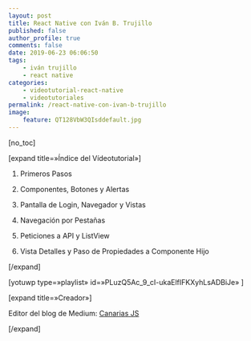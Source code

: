 ```yaml
---
layout: post
title: React Native con Iván B. Trujillo
published: false
author_profile: true
comments: false
date: 2019-06-23 06:06:50
tags:
    - iván trujillo
    - react native
categories:
    - videotutorial-react-native
    - videotutoriales
permalink: /react-native-con-ivan-b-trujillo
image:
    feature: QT128VbW3QIsddefault.jpg
---
```

[no_toc]
  
[expand title=&#187;Índice del Vídeotutorial&#187;]
  
1. Primeros Pasos
  
2. Componentes, Botones y Alertas
  
3. Pantalla de Login, Navegador y Vistas
  
4. Navegación por Pestañas
  
5. Peticiones a API y ListView
  
6. Vista Detalles y Paso de Propiedades a Componente Hijo
  
[/expand]

[yotuwp type=&#187;playlist&#187; id=&#187;PLuzQ5Ac\_9\_cI-ukaElfIFKXyhLsADBiJe&#187; ]

[expand title=&#187;Creador&#187;]
  
Editor del blog de Medium: [Canarias JS][1]
  
[/expand]

 [1]: https://medium.com/canariasjs "Ivan B. Trujillo es editor de Canarias JS"